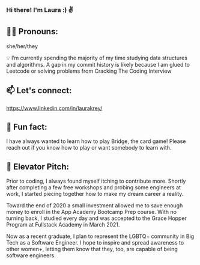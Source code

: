 ### Hi there! I'm Laura :) ✌

## 🏳️‍🌈  Pronouns:
she/her/they 

💡 I’m currently spending the majority of my time studying data structures and algorithms. A gap in my commit history is likely because I am glued to Leetcode or solving problems from Cracking The Coding Interview 

## 📫  Let's connect: 
https://www.linkedin.com/in/laurakrey/


## 🤠  Fun fact:
I have always wanted to learn how to play Bridge, the card game! Please reach out if you know how to play or want somebody to learn with.

## 💬  Elevator Pitch: 
Prior to coding, I always found myself itching to contribute more. Shortly after completing a few free workshops and probing some engineers at work, I started piecing together how to make my dream career a reality.

Toward the end of 2020 a small investment allowed me to save enough money to enroll in the App Academy Bootcamp Prep course. With no turning back, I studied every day and was accepted to the Grace Hopper Program at Fullstack Academy in March 2021.

Now as a recent graduate, I plan to represent the LGBTQ+ community in Big Tech as a Software Engineer. I hope to inspire and spread awareness to other women+, letting them know that they, too, are capable of being software engineers.
